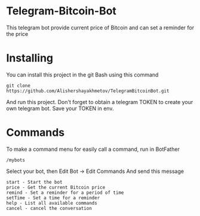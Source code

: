 Telegram-Bitcoin-Bot
============

This telegram bot provide current price of Bitcoin and can set a reminder for the price

Installing
============

You can install this project in the git Bash using this command

    git clone https://github.com/Alishershayakhmetov/TelegramBitcoinBot.git

And run this project.
Don't forget to obtain a telegram TOKEN to create your own telegram bot.
Save your TOKEN in env.

Commands
============

To make a command menu for easily call a command, run in BotFather

    /mybots

Select your bot, then Edit Bot -> Edit Commands
And send this message 

    start - Start the bot
    price - Get the current Bitcoin price
    remind - Set a reminder for a period of time
    setTime - Set a time for a reminder
    help - List all available commands
    cancel - cancel the conversation
